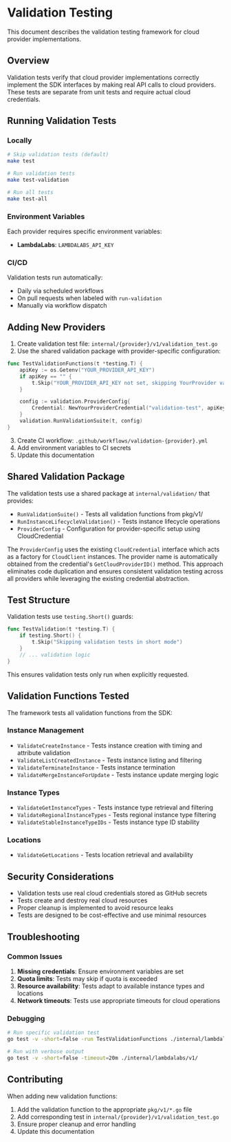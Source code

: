 # Validation Testing

This document describes the validation testing framework for cloud provider implementations.

## Overview

Validation tests verify that cloud provider implementations correctly implement the SDK interfaces by making real API calls to cloud providers. These tests are separate from unit tests and require actual cloud credentials.

## Running Validation Tests

### Locally

```bash
# Skip validation tests (default)
make test

# Run validation tests
make test-validation

# Run all tests
make test-all
```

### Environment Variables

Each provider requires specific environment variables:

- **LambdaLabs**: `LAMBDALABS_API_KEY`

### CI/CD

Validation tests run automatically:
- Daily via scheduled workflows
- On pull requests when labeled with `run-validation`
- Manually via workflow dispatch

## Adding New Providers

1. Create validation test file: `internal/{provider}/v1/validation_test.go`
2. Use the shared validation package with provider-specific configuration:

```go
func TestValidationFunctions(t *testing.T) {
    apiKey := os.Getenv("YOUR_PROVIDER_API_KEY")
    if apiKey == "" {
        t.Skip("YOUR_PROVIDER_API_KEY not set, skipping YourProvider validation tests")
    }

    config := validation.ProviderConfig{
        Credential: NewYourProviderCredential("validation-test", apiKey),
    }
    validation.RunValidationSuite(t, config)
}
```

3. Create CI workflow: `.github/workflows/validation-{provider}.yml`
4. Add environment variables to CI secrets
5. Update this documentation

## Shared Validation Package

The validation tests use a shared package at `internal/validation/` that provides:
- `RunValidationSuite()` - Tests all validation functions from pkg/v1/
- `RunInstanceLifecycleValidation()` - Tests instance lifecycle operations
- `ProviderConfig` - Configuration for provider-specific setup using CloudCredential

The `ProviderConfig` uses the existing `CloudCredential` interface which acts as a factory for `CloudClient` instances. The provider name is automatically obtained from the credential's `GetCloudProviderID()` method. This approach eliminates code duplication and ensures consistent validation testing across all providers while leveraging the existing credential abstraction.

## Test Structure

Validation tests use `testing.Short()` guards:

```go
func TestValidation(t *testing.T) {
    if testing.Short() {
        t.Skip("Skipping validation tests in short mode")
    }
    // ... validation logic
}
```

This ensures validation tests only run when explicitly requested.

## Validation Functions Tested

The framework tests all validation functions from the SDK:

### Instance Management
- `ValidateCreateInstance` - Tests instance creation with timing and attribute validation
- `ValidateListCreatedInstance` - Tests instance listing and filtering
- `ValidateTerminateInstance` - Tests instance termination
- `ValidateMergeInstanceForUpdate` - Tests instance update merging logic

### Instance Types
- `ValidateGetInstanceTypes` - Tests instance type retrieval and filtering
- `ValidateRegionalInstanceTypes` - Tests regional instance type filtering
- `ValidateStableInstanceTypeIDs` - Tests instance type ID stability

### Locations
- `ValidateGetLocations` - Tests location retrieval and availability

## Security Considerations

- Validation tests use real cloud credentials stored as GitHub secrets
- Tests create and destroy real cloud resources
- Proper cleanup is implemented to avoid resource leaks
- Tests are designed to be cost-effective and use minimal resources

## Troubleshooting

### Common Issues

1. **Missing credentials**: Ensure environment variables are set
2. **Quota limits**: Tests may skip if quota is exceeded
3. **Resource availability**: Tests adapt to available instance types and locations
4. **Network timeouts**: Tests use appropriate timeouts for cloud operations

### Debugging

```bash
# Run specific validation test
go test -v -short=false -run TestValidationFunctions ./internal/lambdalabs/v1/

# Run with verbose output
go test -v -short=false -timeout=20m ./internal/lambdalabs/v1/
```

## Contributing

When adding new validation functions:

1. Add the validation function to the appropriate `pkg/v1/*.go` file
2. Add corresponding test in `internal/{provider}/v1/validation_test.go`
3. Ensure proper cleanup and error handling
4. Update this documentation
